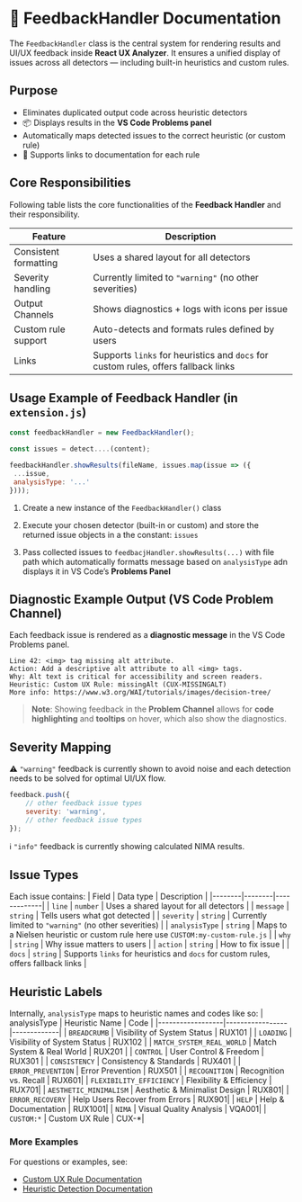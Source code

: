 # 🧾 FeedbackHandler Documentation

The `FeedbackHandler` class is the central system for rendering results and UI/UX feedback inside **React UX Analyzer**. It ensures a unified display of issues across all detectors — including built-in heuristics and custom rules.

## Purpose

- Eliminates duplicated output code across heuristic detectors
- 📦 Displays results in the **VS Code Problems panel**
- Automatically maps detected issues to the correct heuristic (or custom rule)
- 🔗 Supports links to documentation for each rule

## Core Responsibilities
Following table lists the core functionalities of the **Feedback Handler** and their responsibility.

| Feature | Description |
|--------|-------------|
| Consistent formatting | Uses a shared layout for all detectors |
| Severity handling | Currently limited to `"warning"` (no other severities) |
| Output Channels | Shows diagnostics + logs with icons per issue |
| Custom rule support | Auto-detects and formats rules defined by users |
| Links | Supports `links` for heuristics and `docs` for custom rules, offers fallback links |

## Usage Example of Feedback Handler (in `extension.js`)
```js
const feedbackHandler = new FeedbackHandler();

const issues = detect....(content);

feedbackHandler.showResults(fileName, issues.map(issue => ({
 ...issue,
 analysisType: '...'
})));
```

1. Create a new instance of the `FeedbackHandler()` class

2. Execute your chosen detector (built-in or custom) and store the returned issue objects in a the constant:  `issues`

3. Pass collected issues to `feedbacjHandler.showResults(...)` with file path which automatically formatts message based on `analysisType` adn displays it in  VS Code’s **Problems Panel**
 
## Diagnostic Example Output (VS Code Problem Channel)
Each feedback issue is rendered as a **diagnostic message** in the VS Code Problems panel.
```
Line 42: <img> tag missing alt attribute.
Action: Add a descriptive alt attribute to all <img> tags.
Why: Alt text is critical for accessibility and screen readers.
Heuristic: Custom UX Rule: missingAlt (CUX-MISSINGALT)
More info: https://www.w3.org/WAI/tutorials/images/decision-tree/
```

> **Note**: Showing feedback in the **Problem Channel** allows for **code highlighting** and **tooltips** on hover, which also show the diagnostics.

## Severity Mapping
⚠️ `"warning"` feedback is currently shown to avoid noise and each detection needs to be solved for optimal UI/UX flow.
```js
feedback.push({    
    // other feedback issue types
    severity: 'warning',
    // other feedback issue types        
});
```

ℹ️ `"info"` feedback is currently showing calculated NIMA results.

## Issue Types
Each issue contains:
| Field | Data type | Description |
|--------|--------|-------------|
| `line`  | `number` | Uses a shared layout for all detectors |
| `message` | `string` | Tells users what got detected  |
| `severity` | `string` | Currently limited to `"warning"` (no other severities) |
| `analysisType` | `string` | Maps to a Nielsen heuristic or custom rule here use `CUSTOM:my-custom-rule.js` |
| `why` | `string` | Why issue matters to users |
| `action` | `string` | How to fix issue |
| `docs` | `string` | Supports `links` for heuristics and `docs` for custom rules, offers fallback links |


## Heuristic Labels
Internally, `analysisType` maps to heuristic names and codes like so:
| analysisType | Heuristic Name | Code |
|------------------|-----------------|-------------|
| `BREADCRUMB`  | Visibility of System Status | RUX101 |
| `LOADING` | Visibility of System Status | RUX102  |
| `MATCH_SYSTEM_REAL_WORLD` | Match System & Real World | RUX201 |
| `CONTROL` | User Control & Freedom | RUX301 |
| `CONSISTENCY` | Consistency & Standards | RUX401 |
| `ERROR_PREVENTION` | Error Prevention | RUX501 |
| `RECOGNITION` | Recognition vs. Recall | RUX601|
| `FLEXIBILITY_EFFICIENCY` | Flexibility & Efficiency | RUX701|
| `AESTHETIC_MINIMALISM` | Aesthetic & Minimalist Design | RUX801|
| `ERROR_RECOVERY` | Help Users Recover from Errors | RUX901|
| `HELP` | Help & Documentation | RUX1001|
| `NIMA` | Visual Quality Analysis | VQA001|
| `CUSTOM:*` | Custom UX Rule | CUX-*|

### More Examples
For questions or examples, see:
- [Custom UX Rule Documentation](./utils/CUSTOM-RULES.md)
- [Heuristic Detection Documentation](./HEURISTICS.md)